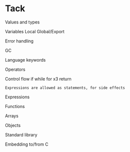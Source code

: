 # Tack

Values and types

Variables
    Local
    Global/Export

Error handling

GC

Language keywords

Operators

Control flow
    if
    while
    for x3
    return

    Expressions are allowed as statements, for side effects

Expressions

Functions

Arrays

Objects

Standard library

Embedding to/from C

